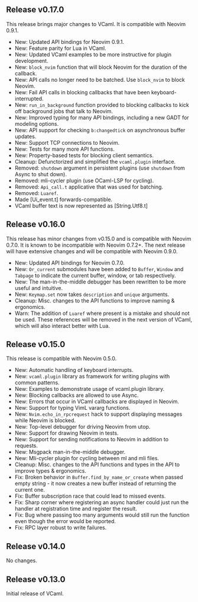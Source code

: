 ## Release v0.17.0

This release brings major changes to VCaml. It is compatible with Neovim 0.9.1.

- New: Updated API bindings for Neovim 0.9.1.
- New: Feature parity for Lua in VCaml.
- New: Updated VCaml examples to be more instructive for plugin development.
- New: `block_nvim` function that will block Neovim for the duration of the callback.
- New: API calls no longer need to be batched. Use `block_nvim` to block Neovim.
- New: Fail API calls in blocking callbacks that have been keyboard-interrupted.
- New: `run_in_background` function provided to blocking callbacks to kick off background jobs that talk to Neovim.
- New: Improved typing for many API bindings, including a new GADT for modeling options.
- New: API support for checking `b:changedtick` on asynchronous buffer updates.
- New: Support TCP connections to Neovim.
- New: Tests for many more API functions.
- New: Property-based tests for blocking client semantics.
- Cleanup: Defunctorized and simplified the `vcaml.plugin` interface.
- Removed: `shutdown` argument in persistent plugins (use `shutdown` from Async to shut down).
- Removed: mli-cycler plugin (use OCaml-LSP for cycling).
- Removed: `Api_call.t` applicative that was used for batching.
- Removed: `Luaref`.
- Made [Ui_event.t] forwards-compatible.
- VCaml buffer text is now represented as [String.Utf8.t]

## Release v0.16.0

This release has minor changes from v0.15.0 and is compatible with Neovim 0.7.0. It is known to be incompatible with Neovim 0.7.2+. The next release will have extensive changes and will be compatible with Neovim 0.9.0.

- New: Updated API bindings for Neovim 0.7.0.
- New: `Or_current` submodules have been added to `Buffer`, `Window` and `Tabpage` to indicate the current buffer, window, or tab respectively.
- New: The man-in-the-middle debugger has been rewritten to be more useful and intuitive.
- New: `Keymap.set` now takes `description` and `unique` arguments.
- Cleanup: Misc. changes to the API functions to improve naming & ergonomics.
- Warn: The addition of `Luaref` where present is a mistake and should not be used. These references will be removed in the next version of VCaml, which will also interact better with Lua.

## Release v0.15.0

This release is compatible with Neovim 0.5.0.

- New: Automatic handling of keyboard interrupts.
- New: `vcaml.plugin` library as framework for writing plugins with common patterns.
- New: Examples to demonstrate usage of vcaml.plugin library.
- New: Blocking callbacks are allowed to use Async.
- New: Errors that occur in VCaml callbacks are displayed in Neovim.
- New: Support for typing VimL vararg functions.
- New: `Nvim.echo_in_rpcrequest` hack to support displaying messages while Neovim is blocked.
- New: Top-level debugger for driving Neovim from utop.
- New: Support for drawing Neovim in tests.
- New: Support for sending notifications to Neovim in addition to requests.
- New: Msgpack man-in-the-middle debugger.
- New: Mli-cycler plugin for cycling between ml and mli files.
- Cleanup: Misc. changes to the API functions and types in the API to improve types & ergonomics.
- Fix: Broken behavior in `Buffer.find_by_name_or_create` when passed empty string - it now creates a new buffer instead of returning the current one.
- Fix: Buffer subscription race that could lead to missed events.
- Fix: Sharp corner where registering an async handler could just run the handler at registration time and register the result.
- Fix: Bug where passing too many arguments would still run the function even though the error would be reported.
- Fix: RPC layer robust to write failures.

## Release v0.14.0

No changes.

## Release v0.13.0

Initial release of VCaml.
